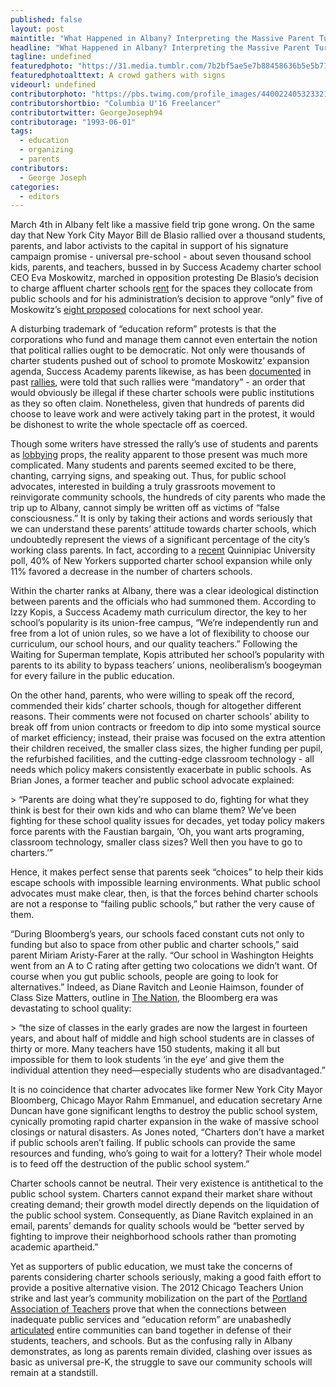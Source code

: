 ```yaml
---
published: false
layout: post
maintitle: "What Happened in Albany? Interpreting the Massive Parent Turnout in Support of Charter Schools - {Young}ist"
headline: "What Happened in Albany? Interpreting the Massive Parent Turnout in Support of Charter Schools"
tagline: undefined
featuredphoto: "https://31.media.tumblr.com/7b2bf5ae5e7b88458636b5e5b71972ca/tumblr_inline_n2ydn0UzTo1rkj9dw.png"
featuredphotoalttext: A crowd gathers with signs
videourl: undefined
contributorphoto: "https://pbs.twimg.com/profile_images/440022405323321344/RotDF4PL.jpeg"
contributorshortbio: "Columbia U'16 Freelancer"
contributortwitter: GeorgeJoseph94
contributorage: "1993-06-01"
tags: 
  - education
  - organizing
  - parents
contributors: 
  - George Joseph
categories: 
  - editors
---
```


March 4th in Albany felt like a massive field trip gone wrong. On the same day that New York City Mayor Bill de Blasio rallied over a thousand students, parents, and labor activists to the capital in support of his signature campaign promise - universal pre-school - about seven thousand school kids, parents, and teachers, bussed in by Success Academy charter school CEO Eva Moskowitz, marched in opposition protesting De Blasio’s decision to charge affluent charter schools [rent](http://www.nytimes.com/2014/03/05/nyregion/de-blasio-and-builder-of-charter-school-empire-do-battle.html?hpw&rref=education) for the spaces they collocate from public schools and for his administration’s decision to approve “only” five of Moskowitz’s [eight proposed](http://www.nytimes.com/2014/03/05/nyregion/de-blasio-and-builder-of-charter-school-empire-do-battle.html?hpw&rref=education) colocations for next school year.

A disturbing trademark of “education reform” protests is that the corporations who fund and manage them cannot even entertain the notion that political rallies ought to be democratic. Not only were thousands of charter students pushed out of school to promote Moskowitz’ expansion agenda, Success Academy parents likewise, as has been [documented](http://dianeravitch.net/2013/09/25/a-parent-at-success-academy-says-no-we-wont-march/) in past [rallies](http://dianeravitch.net/2013/09/22/teacher-the-forced-march-of-success-academy-parents-staff-students/), were told that such rallies were “mandatory” - an order that would obviously be illegal if these charter schools were public institutions as they so often claim. Nonetheless, given that hundreds of parents did choose to leave work and were actively taking part in the protest, it would be dishonest to write the whole spectacle off as coerced.

Though some writers have stressed the rally’s use of students and parents as [lobbying](http://pando.com/2014/03/06/charter-school-leader-pushes-kids-to-become-her-personal-lobbyists/) props, the reality apparent to those present was much more complicated. Many students and parents seemed excited to be there, chanting, carrying signs, and speaking out. Thus, for public school advocates, interested in building a truly grassroots movement to reinvigorate community schools, the hundreds of city parents who made the trip up to Albany, cannot simply be written off as victims of “false consciousness.” It is only by taking their actions and words seriously that we can understand these parents’ attitude towards charter schools, which undoubtedly represent the views of a significant percentage of the city’s working class parents. In fact, according to a [recent](http://www.quinnipiac.edu/institutes-and-centers/polling-institute/new-york-city/release-detail?ReleaseID=2022) Quinnipiac University poll, 40% of New Yorkers supported charter school expansion while only 11% favored a decrease in the number of charters schools.

Within the charter ranks at Albany, there was a clear ideological distinction between parents and the officials who had summoned them. According to Izzy Kopis, a Success Academy math curriculum director, the key to her school’s popularity is its union-free campus, “We’re independently run and free from a lot of union rules, so we have a lot of flexibility to choose our curriculum, our school hours, and our quality teachers.” Following the Waiting for Superman template, Kopis attributed her school’s popularity with parents to its ability to bypass teachers’ unions, neoliberalism’s boogeyman for every failure in the public education.      

On the other hand, parents, who were willing to speak off the record, commended their kids’ charter schools, though for altogether different reasons. Their comments were not focused on charter schools’ ability to break off from union contracts or freedom to dip into some mystical source of market efficiency; instead, their praise was focused on the extra attention their children received, the smaller class sizes, the higher funding per pupil, the refurbished facilities, and the cutting-edge classroom technology - all needs which policy makers consistently exacerbate in public schools. As Brian Jones, a former teacher and public school advocate explained:

&gt; “Parents are doing what they’re supposed to do, fighting for what they think is best for their own kids and who can blame them? We’ve been fighting for these school quality issues for decades, yet today policy makers force parents with the Faustian bargain, ‘Oh, you want arts programing, classroom technology, smaller class sizes? Well then you have to go to charters.’”

Hence, it makes perfect sense that parents seek “choices” to help their kids escape schools with impossible learning environments. What public school advocates must make clear, then, is that the forces behind charter schools are not a response to “failing public schools,” but rather the very cause of them.

“During Bloomberg’s years, our schools faced constant cuts not only to funding but also to space from other public and charter schools,” said parent Miriam Aristy-Farer at the rally. “Our school in Washington Heights went from an A to C rating after getting two colocations we didn’t want. Of course when you gut public schools, people are going to look for alternatives.” Indeed, as Diane Ravitch and Leonie Haimson, founder of Class Size Matters, outline in [The Nation](http://www.thenation.com/article/173896/education-michael-bloomberg), the Bloomberg era was devastating to school quality:

&gt; “the size of classes in the early grades are now the largest in fourteen years, and about half of middle and high school students are in classes of thirty or more. Many teachers have 150 students, making it all but impossible for them to look students ‘in the eye’ and give them the individual attention they need—especially students who are disadvantaged.”

It is no coincidence that charter advocates like former New York City Mayor Bloomberg, Chicago Mayor Rahm Emmanuel, and education secretary Arne Duncan have gone significant lengths to destroy the public school system, cynically promoting rapid charter expansion in the wake of massive school closings or natural disasters. As Jones noted, “Charters don’t have a market if public schools aren’t failing. If public schools can provide the same resources and funding, who’s going to wait for a lottery? Their whole model is to feed off the destruction of the public school system.”

Charter schools cannot be neutral. Their very existence is antithetical to the public school system. Charters cannot expand their market share without creating demand; their growth model directly depends on the liquidation of the public school system. Consequently, as Diane Ravitch explained in an email, parents’ demands for quality schools would be “better served by fighting to improve their neighborhood schools rather than promoting academic apartheid.”

Yet as supporters of public education, we must take the concerns of parents considering charter schools seriously, making a good faith effort to provide a positive alternative vision. The 2012 Chicago Teachers Union strike and last year’s community mobilization on the part of the [Portland Association of Teachers](http://youngist.org/post/73227943432/portland-students-walk-out-to-take-back-their-voices) prove that when the connections between inadequate public services and “education reform” are unabashedly [articulated](http://media.wix.com/ugd/892fbe_312f3e1f432b4eb1aff5831aef426cb9.pdf) entire communities can band together in defense of their students, teachers, and schools. But as the confusing rally in Albany demonstrates, as long as parents remain divided, clashing over issues as basic as universal pre-K, the struggle to save our community schools will remain at a standstill.